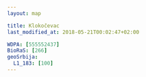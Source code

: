 ```yaml
---
layout: map

title: Klokočevac
last_modified_at: 2018-05-21T00:02:47+02:00

WDPA: [555552437]
BioRaS: [266]
geoSrbija:
  L1_183: [100]
---
```

